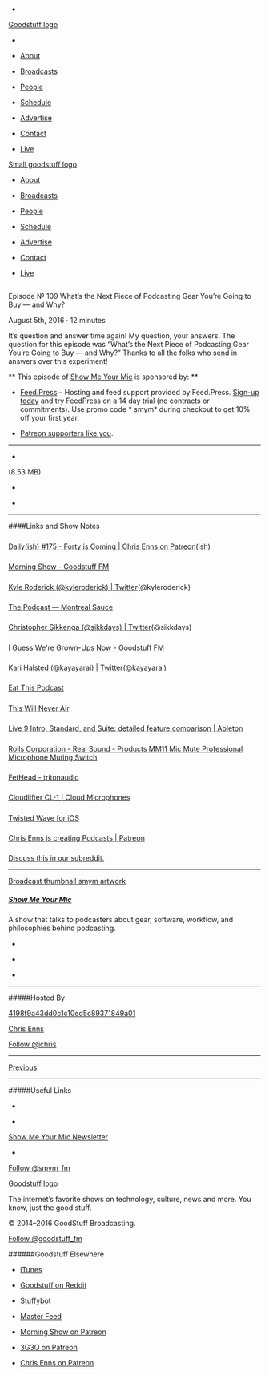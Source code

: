 

-
[Goodstuff logo](http://www.goodstuff.fm/)[](/assets/goodstuff_logo-17c1fe6f378352de5d7345f76152130b.svg)

-


-  [About](/about)

-  [Broadcasts](/broadcasts)

-  [People](/people)

-  [Schedule](/schedule)

-  [Advertise](/advertise)

-  [Contact](/contact)

-  [Live](/live)


[Small goodstuff logo](http://www.goodstuff.fm/)[](/assets/small_goodstuff_logo-bf032e72b9ec41494f4d90905f1ad619.svg)


-  [About](/about)

-  [Broadcasts](/broadcasts)

-  [People](/people)

-  [Schedule](/schedule)

-  [Advertise](/advertise)

-  [Contact](/contact)

-  [Live](/live)


##
Episode № 109
What’s the Next Piece of Podcasting Gear You’re Going to Buy — and Why?


August 5th, 2016
·
12
minutes


It’s question and answer time again! My question, your answers. The question for this episode was “What’s the Next Piece of Podcasting Gear You’re Going to Buy — and Why?” Thanks to all the folks who send in answers over this experiment!


**
This episode of
[Show Me Your Mic](/smym)
is sponsored by:
**


-  [Feed.Press](http://feed.press/smym) – Hosting and feed support provided by Feed.Press.  [Sign-up today](http://feed.press/smym) and try FeedPress on a 14 day trial (no contracts or commitments). Use promo code * smym* during checkout to get 10% off your first year.

-  [Patreon supporters like you](http://www.patreon.com/ichris).


------------------------------


-
[](http://podcasts-1.feedpress.co/10590/smym-109.mp3)(8.53 MB)

-
[](http://twitter.com/intent/tweet?text=Show%20Me%20Your%20Mic%20%E2%84%96%20109%20on%20@goodstuff_fm%20-%20http://goodstuff.fm/smym/109)

-
[](http://www.facebook.com/sharer/sharer.php?u=http://goodstuff.fm/smym/109)


------------------------------


####Links and Show Notes

#####
[Daily(ish) #175 - Forty is Coming | Chris Enns on Patreon](https://www.patreon.com/posts/daily-ish-175-is-6079275)(ish)


#####
[Morning Show - Goodstuff FM](http://goodstuff.fm/morningshow)


#####
[Kyle Roderick (@kyleroderick) | Twitter](https://twitter.com/kyleroderick)(@kyleroderick)


#####
[The Podcast — Montreal Sauce](http://montrealsauce.com/)


#####
[Christopher Sikkenga (@sikkdays) | Twitter](https://twitter.com/sikkdays)(@sikkdays)


#####
[I Guess We're Grown-Ups Now - Goodstuff FM](http://goodstuff.fm/grownups/)


#####
[Kari Halsted (@kayayarai) | Twitter](https://twitter.com/kayayarai)(@kayayarai)


#####
[Eat This Podcast](http://www.eatthispodcast.com/)


#####
[This Will Never Air](http://www.thiswillneverair.com/)


#####
[Live 9 Intro, Standard, and Suite: detailed feature comparison | Ableton](https://www.ableton.com/en/live/feature-comparison/)


#####
[Rolls Corporation - Real Sound - Products MM11 Mic Mute Professional Microphone Muting Switch](http://www.rolls.com/product.php?pid=MM11)


#####
[FetHead - tritonaudio](http://tritonaudio.com/index.php?Itemid=33)


#####
[Cloudlifter CL-1 | Cloud Microphones](http://cloudmicrophones.com/products/cloudlifter-cl-1/)


#####
[Twisted Wave for iOS](https://itunes.apple.com/ca/app/twistedwave-recorder/id690359266?mt=8&at=10l4Ki)


#####
[Chris Enns is creating Podcasts | Patreon](https://www.patreon.com/ichris)


#####
[Discuss this in our subreddit.](https://www.reddit.com/r/Goodstuff_fm/comments/4wd5wf/show_me_your_mic_109_whats_the_next_piece_of/)


------------------------------


[Broadcast thumbnail smym artwork](/smym)[](https://goodstuffs3.s3.amazonaws.com/uploads/broadcast/image/18/broadcast_thumbnail_smym_artwork.png)

##### [Show Me Your Mic](/smym)


A show that talks to podcasters about gear, software, workflow, and philosophies behind podcasting.

-
[](https://geo.itunes.apple.com/ca/podcast/show-me-your-mic/id602836998?mt=2&at=10l4Ki)

-
[](http://feeds.goodstuff.fm/smym)

-
[](mailto:chris+smym@goodstuff.fm?cc=sponsorship%40goodstuff.fm&subject=%5BGoodStuff%20FM%5D%20Sponsorship%20Inquiry%20for%20Show%20Me%20Your%20Mic)


------------------------------


#####Hosted By


[4198f9a43dd0c1c10ed5c89371849a01](/people/chris-enns)[](http://gravatar.com/avatar/4198f9a43dd0c1c10ed5c89371849a01.png?s=300&r=pg)

[Chris Enns](/people/chris-enns)


[Follow @ichris](https://twitter.com/ichris)


------------------------------


[Previous](/smym/108)


------------------------------


#####Useful Links

-
[](mailto:chris+smym@goodstuff.fm?subject=%5BGoodstuff%20FM%5D%20Feedback%20for%20Show%20Me%20Your%20Mic)

-
[Show Me Your Mic Newsletter](http://www.goodstuff.fm/smym/newsletter)


-
[Follow @smym_fm](https://twitter.com/smym_fm)


[Goodstuff logo](http://www.goodstuff.fm/)[](/assets/goodstuff_logo-17c1fe6f378352de5d7345f76152130b.svg)


The internet’s favorite shows on technology, culture, news and more. You know, just the good stuff.


© 2014–2016 GoodStuff Broadcasting.

[Follow @goodstuff_fm](https://twitter.com/goodstufffm)


######Goodstuff Elsewhere

-  [iTunes](https://itunes.apple.com/us/artist/goodstuff-fm/id843385597?mt=2)

-  [Goodstuff on Reddit](https://www.reddit.com/r/Goodstuff_fm/)

-  [Stuffybot](http://stuffybot.goodstuff.fm)

-  [Master Feed](/master/feed)

-  [Morning Show on Patreon](https://www.patreon.com/morningshow)

-  [3G3Q on Patreon](https://www.patreon.com/3g3q)

-  [Chris Enns on Patreon](https://www.patreon.com/ichris)
